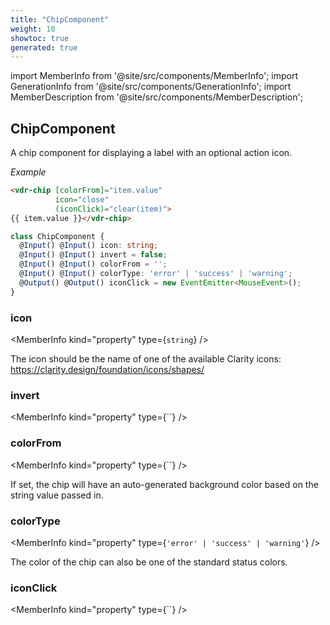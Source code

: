 ```yaml
---
title: "ChipComponent"
weight: 10
showtoc: true
generated: true
---
```

<!-- This file was generated from the Vendure source. Do not modify. Instead, re-run the "docs:build" script -->
import MemberInfo from '@site/src/components/MemberInfo';
import GenerationInfo from '@site/src/components/GenerationInfo';
import MemberDescription from '@site/src/components/MemberDescription';


## ChipComponent

<GenerationInfo sourceFile="packages/admin-ui/src/lib/core/src/shared/components/chip/chip.component.ts" sourceLine="16" packageName="@vendure/admin-ui" />

A chip component for displaying a label with an optional action icon.

*Example*

```HTML
<vdr-chip [colorFrom]="item.value"
          icon="close"
          (iconClick)="clear(item)">
{{ item.value }}</vdr-chip>
```

```ts title="Signature"
class ChipComponent {
  @Input() @Input() icon: string;
  @Input() @Input() invert = false;
  @Input() @Input() colorFrom = '';
  @Input() @Input() colorType: 'error' | 'success' | 'warning';
  @Output() @Output() iconClick = new EventEmitter<MouseEvent>();
}
```

<div className="members-wrapper">

### icon

<MemberInfo kind="property" type={`string`}   />

The icon should be the name of one of the available Clarity icons: https://clarity.design/foundation/icons/shapes/
### invert

<MemberInfo kind="property" type={``}   />


### colorFrom

<MemberInfo kind="property" type={``}   />

If set, the chip will have an auto-generated background
color based on the string value passed in.
### colorType

<MemberInfo kind="property" type={`'error' | 'success' | 'warning'`}   />

The color of the chip can also be one of the standard status colors.
### iconClick

<MemberInfo kind="property" type={``}   />




</div>
